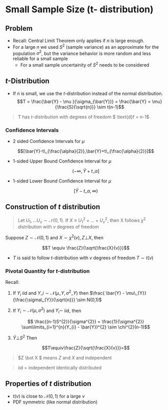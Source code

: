 # Small Sample Size (t- distribution)

## Problem
* Recall: Central Limit Theorem only applies if $n$ is large enough.
* For a large $n$ we used $S^{2}$ (sample variance) as an approximate for the population $\sigma^{2}$, but the variance behavior is more random and less reliable for a small sample
    * For a small sample uncertainity of $S^{2}$ needs to be considered

## $t$-Distribution
* If $n$ is small, we use the $t$-distribution instead of the normal distribution.
$$T =  \frac{\bar{Y} - \mu }{\sigma_{\bar{Y}}} = \frac{\bar{Y} = \mu}{\frac{S}{\sqrt{n}}} \sim t(n-1)$$

> T has $t$-distribution with degrees of freedom $ \text{d}f = n-1$

### Confidence Intervals

* 2 sided Confidence Intervals for $\mu$ 

$$[\bar{Y}-t\_{\frac{\alpha}{2}},\bar{Y}+t\_{\frac{\alpha}{2}}]$$

* 1-sided Upper Bound Confidence Interval for $\mu$

$$ (-\infty,\bar{Y}+t\_{\alpha}]$$
* 1-sided Lower Bound Confidence Interval for $\mu$

$$[\bar{Y}-t\_{\alpha},\infty)$$

## Construction of $t$ distribution

> Let $U_{1}, ... U_{v} \sim \mathcal{N}(0,1)$. If $X \equiv U_{1}^{2} + ... + U_{v}^{2}$, then X follows $\chi^{2}$ distribution with $v$ degrees of freedom

Suppose $Z \sim \mathcal{N}(0,1)$ and $X \sim \chi^{2}(v), Z \bot X$, then 

$$T \equiv \frac{Z}{\sqrt{\frac{X}{v}}}$$

* $T$ is said to follow $t$-distribution with $v$ degrees of freedom
$T \sim t(v)$

### Pivotal Quantity for $t$-distribution 
Recall:
1. If $Y_{i}$ iid and $Y\_{i} \sim \mathcal{N}(\mu\_{Y}, \sigma^{2}\_{Y})$ then $\frac{ \bar{Y} - \mu\_{Y}}{\frac{\sigma\_{Y}}{\sqrt{n}}} \sim N(0,1)$

2. If $Y_{i} \sim \mathcal{N}(\mu, \sigma^{2})$ and $Y_{i} \sim$ iid, then

$$ \frac{(n-1)S^{2}}{\sigma^{2}} = \frac{1}{\sigma^{2}} \sum\limits_{i=1}^{n}(Y_{i} - \bar{Y})^{2} \sim \chi^{2}(n-1)$$

3. $\bar{Y} \bot S^{2}$
Then

$$T\equiv\frac{Z}{\sqrt{\frac{X}{v}}}=$$

> $Z \bot X $ means $Z$ and $X$ and independent

> iid = independent identically distributed

## Properties of $t$ distribution
* $t(v)$ is close to $\mathcal{N}(0,1)$ for a large $v$
* PDF symmetric (like normal distribution)


